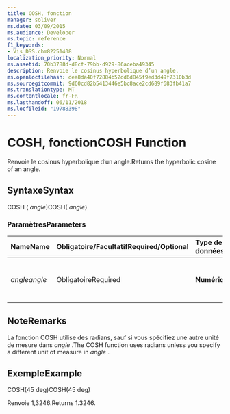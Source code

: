 ```yaml
---
title: COSH, fonction
manager: soliver
ms.date: 03/09/2015
ms.audience: Developer
ms.topic: reference
f1_keywords:
- Vis_DSS.chm82251408
localization_priority: Normal
ms.assetid: 70b3788d-d8cf-79bb-d929-86aceba49345
description: Renvoie le cosinus hyperbolique d’un angle.
ms.openlocfilehash: dea8da40f72884b52dd6d845f9ed3d49f7310b3d
ms.sourcegitcommit: 9d60cd82b5413446e5bc8ace2cd689f683fb41a7
ms.translationtype: MT
ms.contentlocale: fr-FR
ms.lasthandoff: 06/11/2018
ms.locfileid: "19788398"
---
```

# <a name="cosh-function"></a><span data-ttu-id="67ffa-103">COSH, fonction</span><span class="sxs-lookup"><span data-stu-id="67ffa-103">COSH Function</span></span>

<span data-ttu-id="67ffa-104">Renvoie le cosinus hyperbolique d’un angle.</span><span class="sxs-lookup"><span data-stu-id="67ffa-104">Returns the hyperbolic cosine of an angle.</span></span>
  
## <a name="syntax"></a><span data-ttu-id="67ffa-105">Syntaxe</span><span class="sxs-lookup"><span data-stu-id="67ffa-105">Syntax</span></span>

<span data-ttu-id="67ffa-106">COSH ( *angle*)</span><span class="sxs-lookup"><span data-stu-id="67ffa-106">COSH( *angle*)</span></span> 
  
### <a name="parameters"></a><span data-ttu-id="67ffa-107">Paramètres</span><span class="sxs-lookup"><span data-stu-id="67ffa-107">Parameters</span></span>

|<span data-ttu-id="67ffa-108">**Name**</span><span class="sxs-lookup"><span data-stu-id="67ffa-108">**Name**</span></span>|<span data-ttu-id="67ffa-109">**Obligatoire/Facultatif**</span><span class="sxs-lookup"><span data-stu-id="67ffa-109">**Required/Optional**</span></span>|<span data-ttu-id="67ffa-110">**Type de données**</span><span class="sxs-lookup"><span data-stu-id="67ffa-110">**Data Type**</span></span>|<span data-ttu-id="67ffa-111">**Description**</span><span class="sxs-lookup"><span data-stu-id="67ffa-111">**Description**</span></span>|
|:-----|:-----|:-----|:-----|
| <span data-ttu-id="67ffa-112">_angle_</span><span class="sxs-lookup"><span data-stu-id="67ffa-112">_angle_</span></span> <br/> |<span data-ttu-id="67ffa-113">Obligatoire</span><span class="sxs-lookup"><span data-stu-id="67ffa-113">Required</span></span>  <br/> |<span data-ttu-id="67ffa-114">**Numérique**</span><span class="sxs-lookup"><span data-stu-id="67ffa-114">**Numeric**</span></span> <br/> |<span data-ttu-id="67ffa-115">Angle pour lequel le cosinus hyperbolique doit être obtenu.</span><span class="sxs-lookup"><span data-stu-id="67ffa-115">The angle of which to get the hyperbolic cosine.</span></span>  <br/> |
   
## <a name="remarks"></a><span data-ttu-id="67ffa-116">Note</span><span class="sxs-lookup"><span data-stu-id="67ffa-116">Remarks</span></span>

<span data-ttu-id="67ffa-117">La fonction COSH utilise des radians, sauf si vous spécifiez une autre unité de mesure dans *angle* .</span><span class="sxs-lookup"><span data-stu-id="67ffa-117">The COSH function uses radians unless you specify a different unit of measure in  *angle*  .</span></span> 
  
## <a name="example"></a><span data-ttu-id="67ffa-118">Exemple</span><span class="sxs-lookup"><span data-stu-id="67ffa-118">Example</span></span>

<span data-ttu-id="67ffa-119">COSH(45 deg)</span><span class="sxs-lookup"><span data-stu-id="67ffa-119">COSH(45 deg)</span></span> 
  
<span data-ttu-id="67ffa-120">Renvoie 1,3246.</span><span class="sxs-lookup"><span data-stu-id="67ffa-120">Returns 1.3246.</span></span> 
  

